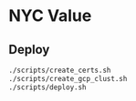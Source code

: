 # NYC Value

## Deploy
```sh
./scripts/create_certs.sh
./scripts/create_gcp_clust.sh
./scripts/deploy.sh
```
